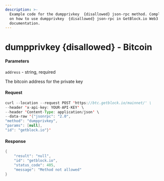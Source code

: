 ```yaml
---
description: >-
  Example code for the dumpprivkey  {disallowed} json-rpc method. Сomplete guide
  on how to use dumpprivkey  {disallowed} json-rpc in GetBlock.io Web3
  documentation.
---
```


# dumpprivkey {disallowed} - Bitcoin

#### Parameters

`address` - string, required

The bitcoin address for the private key

#### Request

```java
curl --location --request POST 'https://btc.getblock.io/mainnet/' \
--header 'x-api-key: YOUR-API-KEY' \
--header 'Content-Type: application/json' \
--data-raw '{"jsonrpc": "2.0",
"method": "dumpprivkey",
"params": [null],
"id": "getblock.io"}'
```

#### Response

```java
{
    "result": "null",
    "id": "getblock.io",
    "status_code": 405,
    "message": "Method not allowed"
}
```
